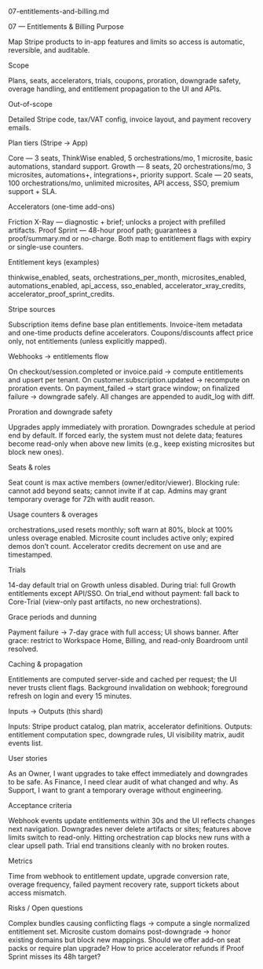07-entitlements-and-billing.md

07 — Entitlements & Billing
Purpose

Map Stripe products to in-app features and limits so access is automatic, reversible, and auditable.

Scope

Plans, seats, accelerators, trials, coupons, proration, downgrade safety, overage handling, and entitlement propagation to the UI and APIs.

Out-of-scope

Detailed Stripe code, tax/VAT config, invoice layout, and payment recovery emails.

Plan tiers (Stripe → App)

Core — 3 seats, ThinkWise enabled, 5 orchestrations/mo, 1 microsite, basic automations, standard support.
Growth — 8 seats, 20 orchestrations/mo, 3 microsites, automations+, integrations+, priority support.
Scale — 20 seats, 100 orchestrations/mo, unlimited microsites, API access, SSO, premium support + SLA.

Accelerators (one-time add-ons)

Friction X-Ray — diagnostic + brief; unlocks a project with prefilled artifacts.
Proof Sprint — 48-hour proof path; guarantees a proof/summary.md or no-charge.
Both map to entitlement flags with expiry or single-use counters.

Entitlement keys (examples)

thinkwise_enabled, seats, orchestrations_per_month, microsites_enabled, automations_enabled, api_access, sso_enabled, accelerator_xray_credits, accelerator_proof_sprint_credits.

Stripe sources

Subscription items define base plan entitlements.
Invoice-item metadata and one-time products define accelerators.
Coupons/discounts affect price only, not entitlements (unless explicitly mapped).

Webhooks → entitlements flow

On checkout/session.completed or invoice.paid → compute entitlements and upsert per tenant.
On customer.subscription.updated → recompute on proration events.
On payment_failed → start grace window; on finalized failure → downgrade safely.
All changes are appended to audit_log with diff.

Proration and downgrade safety

Upgrades apply immediately with proration.
Downgrades schedule at period end by default.
If forced early, the system must not delete data; features become read-only when above new limits (e.g., keep existing microsites but block new ones).

Seats & roles

Seat count is max active members (owner/editor/viewer).
Blocking rule: cannot add beyond seats; cannot invite if at cap.
Admins may grant temporary overage for 72h with audit reason.

Usage counters & overages

orchestrations_used resets monthly; soft warn at 80%, block at 100% unless overage enabled.
Microsite count includes active only; expired demos don’t count.
Accelerator credits decrement on use and are timestamped.

Trials

14-day default trial on Growth unless disabled.
During trial: full Growth entitlements except API/SSO.
On trial_end without payment: fall back to Core-Trial (view-only past artifacts, no new orchestrations).

Grace periods and dunning

Payment failure → 7-day grace with full access; UI shows banner.
After grace: restrict to Workspace Home, Billing, and read-only Boardroom until resolved.

Caching & propagation

Entitlements are computed server-side and cached per request; the UI never trusts client flags.
Background invalidation on webhook; foreground refresh on login and every 15 minutes.

Inputs → Outputs (this shard)

Inputs: Stripe product catalog, plan matrix, accelerator definitions.
Outputs: entitlement computation spec, downgrade rules, UI visibility matrix, audit events list.

User stories

As an Owner, I want upgrades to take effect immediately and downgrades to be safe.
As Finance, I need clear audit of what changed and why.
As Support, I want to grant a temporary overage without engineering.

Acceptance criteria

Webhook events update entitlements within 30s and the UI reflects changes next navigation.
Downgrades never delete artifacts or sites; features above limits switch to read-only.
Hitting orchestration cap blocks new runs with a clear upsell path.
Trial end transitions cleanly with no broken routes.

Metrics

Time from webhook to entitlement update, upgrade conversion rate, overage frequency, failed payment recovery rate, support tickets about access mismatch.

Risks / Open questions

Complex bundles causing conflicting flags → compute a single normalized entitlement set.
Microsite custom domains post-downgrade → honor existing domains but block new mappings.
Should we offer add-on seat packs or require plan upgrade?
How to price accelerator refunds if Proof Sprint misses its 48h target?
